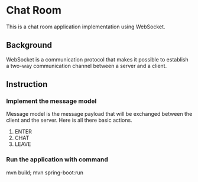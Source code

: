 # Chat Room
This is a chat room application implementation using WebSocket.

## Background
WebSocket is a communication protocol that makes it possible to establish a two-way communication channel between a
server and a client.

## Instruction
### Implement the message model
Message model is the message payload that will be exchanged between the client and the server. Here is all there basic actions.
1. ENTER
2. CHAT
3. LEAVE

### Run the application with command
mvn build; mvn spring-boot:run

